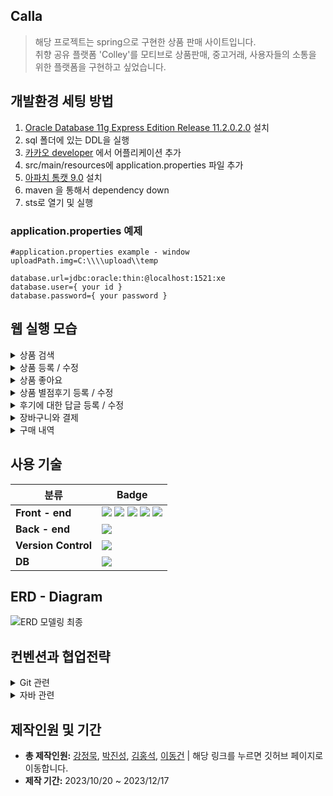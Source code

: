 ## Calla
> 해당 프로젝트는 spring으로 구현한 상품 판매 사이트입니다.
> <br>
> 취향 공유 플랫폼 'Colley'를 모티브로 상품판매, 중고거래, 사용자들의 소통을 위한 플랫폼을 구현하고 싶었습니다.

## 개발환경 세팅 방법
1. <a href="https://www.oracle.com/database/technologies/xe-prior-release-downloads.html">Oracle Database 11g Express Edition Release 11.2.0.2.0</a> 설치
2. sql 폴더에 있는 DDL을 실행
3. <a href="https://developers.kakao.com"> 카카오 developer</a> 에서 어플리케이션 추가
4. src/main/resources에 application.properties 파일 추가
5. <a href="https://tomcat.apache.org/download-90.cgi">아파치 톰캣 9.0</a> 설치
6. maven 을 통해서 dependency down
7. sts로 열기 및 실행

### application.properties 예제
```properties
#application.properties example - window
uploadPath.img=C:\\\\upload\\temp

database.url=jdbc:oracle:thin:@localhost:1521:xe
database.user={ your id }
database.password={ your password }
```
## 웹 실행 모습

<details> 
  <summary> 상품 검색 </summary> 
  <p>
    1. 모든 이용자가 사용 가능합니다.<br/>
    2. 상품의 이름, 옵션 및 설명, 카테고리를 검색어와 비교합니다.<br/>
    3. 좋아요 수, 조회 수, 후기 수, 별 점 표출 등 구매자의 신뢰도를 올려줍니다.<br/>
  </p>
</details>

<details>
  <summary> 상품 등록 / 수정 </summary> 
  <p>
    1. 관리자만 상품 등록을할 수 있습니다..<br/>
    2. 상품의 이름, 가격, 카테고리, 설명 및 옵션, 이미지를 등록할 수 있습니다.<br/>
    3. 관리자만 상품 수정을할 수 있습니다.<br/>
    4. 상품의 이름, 가격, 카테고리, 설명 및 옵션, 이미지를 수정할 수 있습니다.<br/>
  </p>
</details>

<details> 
  <summary> 상품 좋아요 </summary> 
   <p>
    1. 모든 회원이 이용할 수 있습니다.<br/>
    2. 상품에 대해 좋아요를 클릭해 상품에 대한 호감도를 표현합니다.<br/>
    3. '좋아요'에 대한 카운트를 제공합니다.<br/>
   </p>
</details>

<details>
  <summary> 상품 별점후기 등록 / 수정 </summary>
  <p>
    1. 모든 회원이 상품에 대해 평가합니다.<br/>
    2. 후기를 통해 구매자와 비구매자가 상품의 대한 정보를 공유할수있습니다.</br>
    3. 후기를 작성한 본인만 수정하거나 삭제할 수 있습니다.</br>
    4. Modal을 사용해 글을 수정할 수 있게 만들었습니다.</br>
  </p>
</details>

<details>
  <summary> 후기에 대한 답글 등록 / 수정 </summary>
  <p>
    1. 후기에 대한 답글을 등록할 수 있습니다.</br>
    2. 답글을 작성한 본인만 수정하거나 삭제할 수 있습니다.</br>
    3. Modal을 사용해 글을 수정할 수 있게 만들었습니다.</br>
  </p>

</details>
 
<details>
  <summary> 장바구니와 결제 </summary>
  <p>
    1. 원하는 상풍에 수량을 선택하여 장바구니에 등록할 수 있습니다.</br>
    2. 구매를 원하는 여러가지 상품을 등록할 수 있습니다.</br>
    3. 장바구니 페이지에서 상품의 수량을 변경할 수 있습니다.</br>
    4. 체크된 상품에 따라 상품의 전체 수량에 따라 총 금액이 변화합니다.</br>
    5. 체크된 상품만 구매할 수 있습니다.</br>
    6. Modal을 사용하여 구매자의 추가 정보(카드, 주소, 이메일 등) 기입하게 했습니다.</br>
    7. Email 유효성 체크를 진행했습니다.</br>
    8. 주소 검색API를 사용했습니다.</br>
  </p>
</details>
  
<details>
  <summary> 구매 내역 </summary>
  <p>
    1. 배송상황에 따라 주소변경, 주문취소, 주문정보 삭제 를 진행할 수 있습니다.</br>
    2. 주소변경은 Modal과 주소검색API를 사용하여 수정이 가능합니다.</br>
    3. 'Scheduled'를 사용하여 1시간 마다 메소드를 호출하고 구매일로부터 24시간이 지나면 배송상황이 변화하게 했습니다. </br>
  </p>
</details>



## 사용 기술

|분류|Badge|
|---|---|
|**Front - end** | <img src="https://img.shields.io/badge/HTML5-E34F26?style=flat-square&amp;logo=html5&amp;logoColor=white"> <img src="https://img.shields.io/badge/css3-1572B6?style=flat-square&logo=css3&logoColor=white"> <img src="https://img.shields.io/badge/javascript-F7DF1E?style=flat-square&logo=javascript&logoColor=white"> <img src="https://img.shields.io/badge/jQuery-0769AD?style=flat-square&amp;logo=jQuery&amp;logoColor=white"> <img src="https://img.shields.io/badge/bootstrap-7952B3?style=flat-square&logo=bootstrap&logoColor=white"> |
|**Back - end** |<img src="https://img.shields.io/badge/Spring-6DB33F?style=flat-square&amp;logo=Spring&amp;logoColor=white">|
|**Version Control**|<img src="https://img.shields.io/badge/git-F05032?style=flat-square&logo=git&logoColor=white"> |
|**DB** |<img src="https://img.shields.io/badge/ORACLE-F80000?style=flat-square&logo=oracle&logoColor=white"> |



## ERD - Diagram
![ERD 모델링 최종](https://github.com/cocobono1/Calla07/assets/147673787/e9e40950-76f1-4807-9600-967ccb99a705)

## 컨벤션과 협업전략
<details>
  <summary> Git 관련 </summary>
  <br>
  <p>프로젝트 참여자들은 경험이 부족하여 깃 사용을 간소화하기 위해 다음과 같은 간단한 규칙을 따라야 합니다:</p>
  <br>
  <p>1. 커밋 메세지는 update, feat 두가지로 시작해야한다. <br> 2. 브렌치명은 feature/기능 형식이여야한다. <br> 3. 머지시 develop에 합친 후 이상이 없으면 mater으로 병합한다.<br> 적은 인원 수와 깃 활용 능력을 고려하여 컨벤션은 최대한 간단하게 가져야한다. <br>
  </p>
</details>
<details>
  <summary> 자바 관련</summary> 
  <br>
  <p> 1. 구글 formatter 를 사용한다. <br> 2. restful한 method를 구현하려고 노력한다. <br>
  3. 함수명과 변수명을 적절하게 유지한다. <br> 4. else문을 적게 쓴다. <br> 

 > 머지 할 때 코드리뷰를 진행하는 방식으로 코드를 계속 고쳐왔습니다.
  </p>
</details>



## 제작인원 및 기간
- **총 제작인원:**  <a href="https://github.com/cocobono1">강정묵</a>, <a href="https://github.com/superDDangKong">박진성</a>, <a href="https://github.com/prodo813">김홍석</a>,  <a href="https://github.com/DongGun01">이동건</a> | 해당 링크를 누르면 깃허브 페이지로 이동합니다.
- **제작 기간:** 2023/10/20 ~ 2023/12/17
